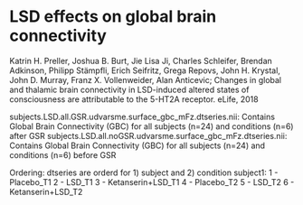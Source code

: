 # LSD effects on global brain connectivity


Katrin H. Preller, Joshua B. Burt, Jie Lisa Ji, Charles Schleifer, Brendan Adkinson, Philipp Stämpfli, Erich Seifritz, Grega Repovs, John H. Krystal, John D. Murray, Franz X. Vollenweider, Alan Anticevic; Changes in global and thalamic brain connectivity in LSD-induced altered states of consciousness are attributable to the 5-HT2A receptor. eLife, 2018


subjects.LSD.all.GSR.udvarsme.surface_gbc_mFz.dtseries.nii: Contains Global Brain Connectivity (GBC) for all subjects (n=24) and conditions (n=6) after GSR 
subjects.LSD.all.noGSR.udvarsme.surface_gbc_mFz.dtseries.nii: Contains Global Brain Connectivity (GBC) for all subjects (n=24) and conditions (n=6) before GSR 

Ordering: 
dtseries are orderd for 1) subject and 2) condition
subject1:
1 - Placebo_T1
2 - LSD_T1
3 - Ketanserin+LSD_T1
4 - Placebo_T2
5 - LSD_T2
6 - Ketanserin+LSD_T2